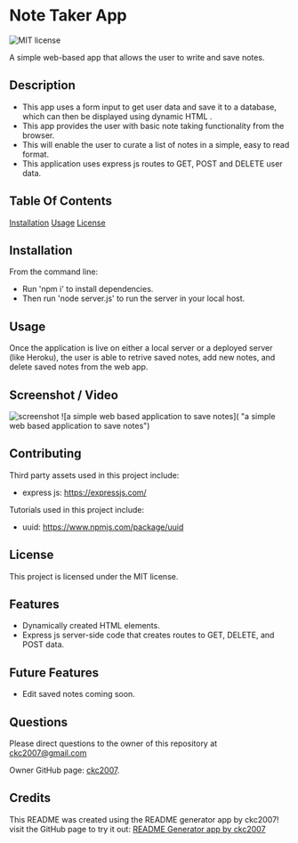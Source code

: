 # Note Taker App

![MIT license](https://img.shields.io/badge/license-MIT-blue.svg)

A simple web-based app that allows the user to write and save notes.

## Description

- This app uses a form input to get user data and save it to a database, which can then be displayed using dynamic HTML .
- This app provides the user with basic note taking functionality from the browser.
- This will enable the user to curate a list of notes in a simple, easy to read format.
- This application uses express js routes to GET, POST and DELETE user data.

## Table Of Contents

[Installation](#installation)
[Usage](#usage)
[License](#license)

## Installation

From the command line:

- Run 'npm i' to install dependencies.
- Then run 'node server.js' to run the server in your local host.

## Usage

Once the application is live on either a local server or a deployed server (like Heroku), the user is able to retrive saved notes, add new notes, and delete saved notes from the web app.

## Screenshot / Video

![screenshot](./assets/images/screenshot.png)
![a simple web based application to save notes]( "a simple web based application to save notes")

## Contributing

Third party assets used in this project include:

- express js: https://expressjs.com/

Tutorials used in this project include:

- uuid: https://www.npmjs.com/package/uuid

## License

This project is licensed under the MIT license.

## Features

- Dynamically created HTML elements.
- Express js server-side code that creates routes to GET, DELETE, and POST data.

## Future Features

- Edit saved notes coming soon.

## Questions

Please direct questions to the owner of this repository at ckc2007@gmail.com

Owner GitHub page:
[ckc2007](https://github.com/ckc2007).

## Credits

This README was created using the README generator app by ckc2007!
visit the GitHub page to try it out:
[README Generator app by ckc2007](https://github.com/ckc2007/README-Generator)
